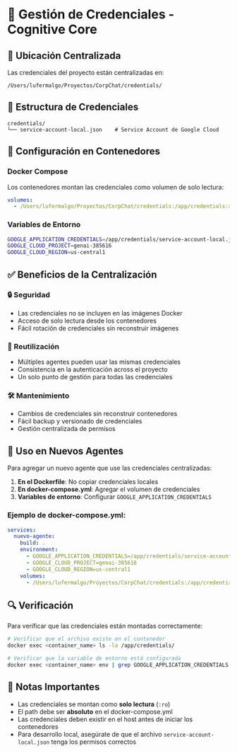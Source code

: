 # 🔐 Gestión de Credenciales - Cognitive Core

## 📍 Ubicación Centralizada

Las credenciales del proyecto están centralizadas en:
```
/Users/lufermalgo/Proyectos/CorpChat/credentials/
```

## 📁 Estructura de Credenciales

```
credentials/
└── service-account-local.json    # Service Account de Google Cloud
```

## 🔧 Configuración en Contenedores

### Docker Compose
Los contenedores montan las credenciales como volumen de solo lectura:

```yaml
volumes:
  - /Users/lufermalgo/Proyectos/CorpChat/credentials:/app/credentials:ro
```

### Variables de Entorno
```bash
GOOGLE_APPLICATION_CREDENTIALS=/app/credentials/service-account-local.json
GOOGLE_CLOUD_PROJECT=genai-385616
GOOGLE_CLOUD_REGION=us-central1
```

## ✅ Beneficios de la Centralización

### 🔒 Seguridad
- Las credenciales no se incluyen en las imágenes Docker
- Acceso de solo lectura desde los contenedores
- Fácil rotación de credenciales sin reconstruir imágenes

### 🔄 Reutilización
- Múltiples agentes pueden usar las mismas credenciales
- Consistencia en la autenticación across el proyecto
- Un solo punto de gestión para todas las credenciales

### 🛠️ Mantenimiento
- Cambios de credenciales sin reconstruir contenedores
- Fácil backup y versionado de credenciales
- Gestión centralizada de permisos

## 🚀 Uso en Nuevos Agentes

Para agregar un nuevo agente que use las credenciales centralizadas:

1. **En el Dockerfile**: No copiar credenciales locales
2. **En docker-compose.yml**: Agregar el volumen de credenciales
3. **Variables de entorno**: Configurar `GOOGLE_APPLICATION_CREDENTIALS`

### Ejemplo de docker-compose.yml:
```yaml
services:
  nuevo-agente:
    build: .
    environment:
      - GOOGLE_APPLICATION_CREDENTIALS=/app/credentials/service-account-local.json
      - GOOGLE_CLOUD_PROJECT=genai-385616
      - GOOGLE_CLOUD_REGION=us-central1
    volumes:
      - /Users/lufermalgo/Proyectos/CorpChat/credentials:/app/credentials:ro
```

## 🔍 Verificación

Para verificar que las credenciales están montadas correctamente:

```bash
# Verificar que el archivo existe en el contenedor
docker exec <container_name> ls -la /app/credentials/

# Verificar que la variable de entorno está configurada
docker exec <container_name> env | grep GOOGLE_APPLICATION_CREDENTIALS
```

## 📝 Notas Importantes

- Las credenciales se montan como **solo lectura** (`:ro`)
- El path debe ser **absoluto** en el docker-compose.yml
- Las credenciales deben existir en el host antes de iniciar los contenedores
- Para desarrollo local, asegúrate de que el archivo `service-account-local.json` tenga los permisos correctos
